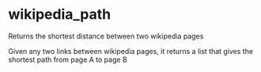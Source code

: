 # wikipedia_path
Returns the shortest distance between two wikipedia pages


Given any two links between wikipedia pages, it returns a list that gives the shortest path from page A to page B
